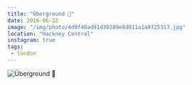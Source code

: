 ```yaml
---
title: "Überground 🚈"
date: 2016-06-22
image: "/img/photo/4d9f40ad91d30289e8d011a1a9725317.jpg"
location: "Hackney Central"
instagram: true
tags:
 - london
---
```


![Überground 🚈](/img/photo/4d9f40ad91d30289e8d011a1a9725317.jpg)
